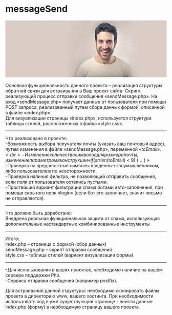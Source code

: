 # messageSend

![Image alt](https://github.com/Valentin261/Valentin261.github.io/raw/master/img/1.jpg)

Основная функциональность данного проекта – реализация структуры обратной связи для встраивания в Ваш проект сайта. 
Скрипт, реализующий процесс отправки сообщения «sendMessage.php». На вход «sendMessage.php» получает данные от пользователя при помощи POST запроса, реализованный путем сбора данных формой, описанной в файле «index.php».</br>
Для визуализации страницы «index.php», используется структура таблицы стилей, расположенных в файла «style.css».</br>
_________________________
Что реализовано в проекте:</br>
-Возможность выбора получателя почты (указать ваш почтовый адрес), путем изменения в файле «sendMessage.php», переменной «$toEmail».</br>
-Изменение количество символов для размера почты, изменение параметром в конструкции «if (strlen($toEmail) < 9) { …} »</br>
-Проверка на вредоностные символы введенные злоумышленником, либо пользователем по неосторожности</br>
-Проверка наличия фильтра, не позволющий отправить сообщения, если поля от пользователя остались пустыми.</br>
-Простейший вариант фильтрации спама ботами авто-заполнения, при помощи скрытого поля «login» (если бот его заполняет, значит письмо не отправляется). </br>
___________________
Что должно быть доработано:</br>
Внедрена реальная функциональная защита от спама, использующая дополнительные нестандартные комбинированные инструменты</br>
_________________________
Итого:</br>
index.php – страница с формой (сбор данных)</br>
sendMessage.php – скрипт отправки сообщения</br>
style.css – таблица стилей (вариант визуализации формы)</br>
_____________________

-Для использования в ваших проектах, необходимо наличие на вашем сервере поддержки Php.</br>
-Сервиса отправки сообщения (например postfix).</br>

Для встраивания данной структуры: необходимо скопировать файлы проекта в директорию www, вашего хостинга.  При необходимости использовать код в уже существующей странице - внести данные index.php  (форму) в необходимую страницу вашего проекта.</br>
